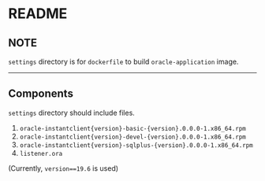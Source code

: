 # README
## NOTE
`settings` directory is for `dockerfile` to build `oracle-application` image.

***

## Components
`settings` directory should include files.

1. `oracle-instantclient{version}-basic-{version}.0.0.0-1.x86_64.rpm`
2. `oracle-instantclient{version}-devel-{version}.0.0.0-1.x86_64.rpm`
3. `oracle-instantclient{version}-sqlplus-{version}.0.0.0-1.x86_64.rpm`
4. `listener.ora`

(Currently, `version==19.6` is used)

